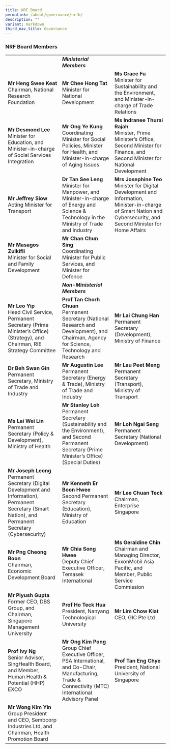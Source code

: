 ```yaml
---
title: NRF Board
permalink: /about/governance/nrfb/
description: ""
variant: markdown
third_nav_title: Governance
---
```

### NRF Board Members ###

| | |  |
| -------- | -------- | -------- |
||***Ministerial Members***
| **Mr Heng Swee Keat**<br>Chairman, National Research Foundation | **Mr Chee Hong Tat**<br>Minister for National Development | **Ms Grace Fu** <br>Minister for Sustainability and the Environment, and Minister-in-charge of Trade Relations |
| **Mr Desmond Lee**<br>Minister for Education, and Minister-in-charge of Social Services Integration | **Mr Ong Ye Kung**<br>Coordinating Minister for Social Policies, Minister for Health, and Minister-in-charge of Aging Issues | **Ms Indranee Thurai Rajah**<br>Minister, Prime Minister’s Office, Second Minister for Finance, and Second Minister for National Development |
| **Mr Jeffrey Siow**<br>Acting Minister for Transport | **Dr Tan See Leng**<br>Minister for Manpower, and Minister-in-charge of Energy and Science &amp; Technology in the Ministry of Trade and Industry | **Mrs Josephine Teo**<br>Minister for Digital Development and Information, Minister-in-charge of Smart Nation and Cybersecurity, and Second Minister for Home Affairs |
| **Mr Masagos Zulkifli**<br>Minister for Social and Family Development | **Mr Chan Chun Sing**<br>Coordinating Minister for Public Services, and Minister for Defence |<br>
||***Non-Ministerial Members***||
| **Mr Leo Yip**<br>Head Civil Service, Permanent Secretary (Prime Minister’s Office) (Strategy), and Chairman, RIE Strategy Committee | **Prof Tan Chorh Chuan**<br>Permanent Secretary (National Research and Development), and Chairman, Agency for Science, Technology and Research | **Mr Lai Chung Han**<br>Permanent Secretary (Development), Ministry of Finance |
| **Dr Beh Swan Gin**<br>Permanent Secretary, Ministry of Trade and Industry | **Mr Augustin Lee**<br>Permanent Secretary (Energy &amp; Trade), Ministry of Trade and Industry | **Mr Lau Peet Meng**<br>Permanent Secretary (Transport), Ministry of Transport | 
| **Ms Lai Wei Lin**<br>Permanent Secretary (Policy &amp; Development), Ministry of Health | **Mr Stanley Loh**<br>Permanent Secretary (Sustainability and the Environment), and Second Permanent Secretary (Prime Minister’s Office) (Special Duties) | **Mr Loh Ngai Seng**<br>Permanent Secretary (National Development) |
| **Mr Joseph Leong**<br>Permanent Secretary (Digital Development and Information), Permanent Secretary (Smart Nation), and Permanent Secretary (Cybersecurity) | **Mr Kenneth Er Boon Hwee**<br>Second Permanent Secretary (Education), Ministry of Education | **Mr Lee Chuan Teck**<br>Chairman, Enterprise Singapore |
| **Mr Png Cheong Boon**<br>Chairman, Economic Development Board | **Mr Chia Song Hwee**<br>Deputy Chief Executive Officer, Temasek International | **Ms Geraldine Chin**<br>Chairman and Managing Director, ExxonMobil Asia Pacific, and Member, Public Service Commission |
| **Mr Piyush Gupta**<br>Former CEO, DBS Group, and Chairman, Singapore Management University | **Prof Ho Teck Hua**<br>President, Nanyang Technological University | **Mr Lim Chow Kiat**<br>CEO, GIC Pte Ltd |
| **Prof Ivy Ng**<br>Senior Advisor, SingHealth Board, and Member, Human Health &amp; Potential (HHP) EXCO | **Mr Ong Kim Pong**<br>Group Chief Executive Officer, PSA International, and Co-Chair, Manufacturing, Trade &amp; Connectivity (MTC) International Advisory Panel | **Prof Tan Eng Chye**<br>President, National University of Singapore |
| **Mr Wong Kim Yin**<br>Group President and CEO, Sembcorp Industries Ltd, and Chairman, Health Promotion Board |